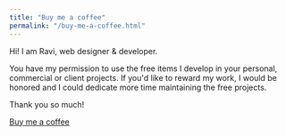 ```yaml
---
title: "Buy me a coffee"
permalink: "/buy-me-a-coffee.html"
---
```


Hi! I am Ravi, web designer & developer.

You have my permission to use the free items I develop in your personal, commercial or client projects. If you'd like to reward my work, I would be honored and I could dedicate more time maintaining the free projects. 

Thank you so much!

<a class="btn btn-danger" href="https://www.buymeacoffee.com/sadOvBb">Buy me a coffee</a>
